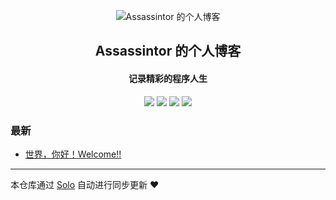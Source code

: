 <p align="center"><img alt="Assassintor 的个人博客" src="https://static.b3log.org/images/brand/solo-32.png"></p><h2 align="center">
Assassintor 的个人博客
</h2>

<h4 align="center">记录精彩的程序人生</h4>
<p align="center"><a title="Assassintor 的个人博客" target="_blank" href="https://github.com/Assassintor/solo-blog"><img src="https://img.shields.io/github/last-commit/Assassintor/solo-blog.svg?style=flat-square&color=FF9900"></a>
<a title="GitHub repo size in bytes" target="_blank" href="https://github.com/Assassintor/solo-blog"><img src="https://img.shields.io/github/repo-size/Assassintor/solo-blog.svg?style=flat-square"></a>
<a title="Solo Version" target="_blank" href="https://github.com/b3log/solo/releases"><img src="https://img.shields.io/badge/solo-3.6.5-f1e05a.svg?style=flat-square&color=blueviolet"></a>
<a title="Hits" target="_blank" href="https://github.com/b3log/hits"><img src="https://hits.b3log.org/Assassintor/solo-blog.svg"></a></p>

### 最新

* [世界，你好！Welcome!!](http://www.viif.cn/hello-solo)



---

本仓库通过 [Solo](https://github.com/b3log/solo) 自动进行同步更新 ❤️ 